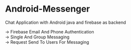 # Android-Messenger

Chat Application with Android java and firebase as backend  

-> Firebase Email And Phone Authentication  
-> Single And Group Messaging  
-> Request Send To Users For Messaging  
